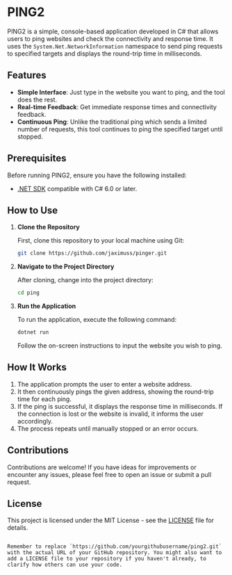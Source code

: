 
# PING2

PING2 is a simple, console-based application developed in C# that allows users to ping websites and check the connectivity and response time. It uses the `System.Net.NetworkInformation` namespace to send ping requests to specified targets and displays the round-trip time in milliseconds.

## Features

- **Simple Interface**: Just type in the website you want to ping, and the tool does the rest.
- **Real-time Feedback**: Get immediate response times and connectivity feedback.
- **Continuous Ping**: Unlike the traditional ping which sends a limited number of requests, this tool continues to ping the specified target until stopped.

## Prerequisites

Before running PING2, ensure you have the following installed:
- [.NET SDK](https://dotnet.microsoft.com/download) compatible with C# 6.0 or later.

## How to Use

1. **Clone the Repository**

   First, clone this repository to your local machine using Git:

   ```bash
   git clone https://github.com/jaximuss/pinger.git
   ```

2. **Navigate to the Project Directory**

   After cloning, change into the project directory:

   ```bash
   cd ping
   ```

3. **Run the Application**

   To run the application, execute the following command:

   ```bash
   dotnet run
   ```

   Follow the on-screen instructions to input the website you wish to ping.

## How It Works

1. The application prompts the user to enter a website address.
2. It then continuously pings the given address, showing the round-trip time for each ping.
3. If the ping is successful, it displays the response time in milliseconds. If the connection is lost or the website is invalid, it informs the user accordingly.
4. The process repeats until manually stopped or an error occurs.

## Contributions

Contributions are welcome! If you have ideas for improvements or encounter any issues, please feel free to open an issue or submit a pull request.

## License

This project is licensed under the MIT License - see the [LICENSE](LICENSE) file for details.
```

Remember to replace `https://github.com/yourgithubusername/ping2.git` with the actual URL of your GitHub repository. You might also want to add a LICENSE file to your repository if you haven't already, to clarify how others can use your code.
